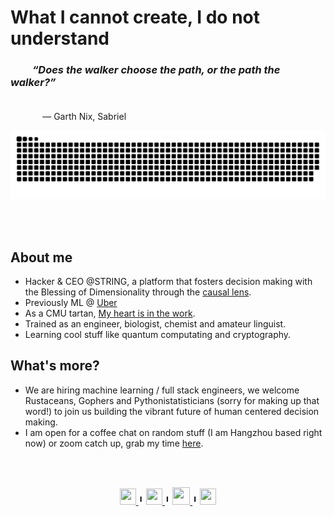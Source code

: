 # What I cannot create, I do not understand

### &nbsp;&nbsp;&nbsp;&nbsp;&nbsp;&nbsp;&nbsp;&nbsp; *“Does the walker choose the path, or the path the walker?”* <br></br> 
&nbsp;&nbsp;&nbsp;&nbsp;&nbsp;&nbsp;&nbsp;&nbsp;&nbsp;&nbsp;&nbsp;&nbsp; ― Garth Nix, Sabriel

<div align="center"> 
    <img src="https://raw.githubusercontent.com/tonyabracadabra/tonyabracadabra/output/ocean.svg">
</div>

<br></br>

## About me
- Hacker & CEO @STRING, a platform that fosters decision making with the Blessing of Dimensionality through the [causal lens](http://proceedings.mlr.press/v6/pearl10a/pearl10a.pdf).
- Previously ML @ [Uber](https://www.uber.com/us/en/marketplace/)
- As a CMU tartan, [My heart is in the work](https://www.cmu.edu/about/today-we-work/).
- Trained as an engineer, biologist, chemist and amateur linguist.
- Learning cool stuff like quantum computating and cryptography.

## What's more?
- We are hiring machine learning / full stack engineers, we welcome Rustaceans, Gophers and Pythonistatisticians (sorry for making up that word!) to join us building the vibrant future of human centered decision making.
- I am open for a coffee chat on random stuff (I am Hangzhou based right now) or zoom catch up, grab my time [here](https://calendly.com/tongxupeng-cpu/30).

<br></br>

<div align='center'>
<a href='https://www.linkedin.com/in/tonytongxupeng/'>
    <img width="26" height="26" src="https://img.icons8.com/metro/26/000000/linkedin.png"/>
</a>
 ╹
<a href='https://www.zhihu.com/people/tonyabracadabra'>
    <img width="26" height="26" src="https://user-images.githubusercontent.com/6690727/178393219-b94cec59-975c-41c9-bf4e-ef5b72e17c96.svg"/>
</a>
 ╹
 <a href='https://user-images.githubusercontent.com/6690727/178397264-3111fe90-423c-4e71-abbc-bfbafea84bcc.png'>
    <img width="28" height="28" src="https://user-images.githubusercontent.com/6690727/178393820-fe22707d-6550-45aa-b0b8-38537b611132.svg"/>
</a>
 ╹
<a href='mailto:siaawypcl@mozmail.com'>
    <img width="26" height="26" src="https://user-images.githubusercontent.com/6690727/178398219-c71ac8cf-957e-4b4a-b3e2-158fb5a33e8b.svg"/>
</a>

</div>

